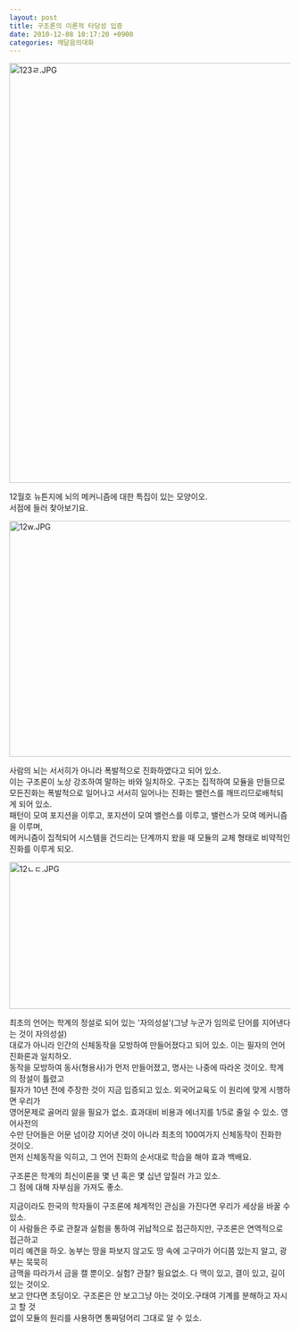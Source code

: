 ```yaml
---
layout: post
title: 구조론의 이론적 타당성 입증
date: 2010-12-08 10:17:20 +0900
categories: 깨달음의대화
---
```

<IMG alt=123ㄹ.JPG src="assets/attach/images/198/784/130/123ㄹ.JPG" width=600 height=751>  
  
  
12월호 뉴튼지에 뇌의 메커니즘에 대한 특집이 있는 모양이오.  
서점에 들러 찾아보기요.  
  
<IMG alt=12w.JPG src="assets/attach/images/198/784/130/12w.JPG" width=600 height=422>  
  
사람의 뇌는 서서히가 아니라 폭발적으로 진화하였다고 되어 있소.  
이는 구조론이 노상 강조하여 말하는 바와 일치하오. 구조는 집적하여 모듈을 만들므로   
모든진화는 폭발적으로 일어나고 서서히 일어나는 진화는 밸런스를 깨뜨리므로배척되게 되어 있소.  
패턴이 모여 포지션을 이루고, 포지션이 모여 밸런스를 이루고, 밸런스가 모여 메커니즘을 이루며,   
메커니즘이 집적되어 시스템을 건드리는 단계까지 왔을 때 모듈의 교체 형태로 비약적인 진화를 이루게 되오.  
  
<IMG alt=12ㄴㄷ.JPG src="assets/attach/images/198/784/130/12ㄴㄷ.JPG" width=523 height=263>  
   
  
최초의 언어는 학계의 정설로 되어 있는 '자의성설'(그냥 누군가 임의로 단어를 지어낸다는 것이 자의성설)  
대로가 아니라 인간의 신체동작을 모방하여 만들어졌다고 되어 있소. 이는 필자의 언어진화론과 일치하오.   
동작을 모방하여 동사(형용사)가 먼저 만들어졌고, 명사는 나중에 따라온 것이오. 학계의 정설이 틀렸고   
필자가 10년 전에 주장한 것이 지금 입증되고 있소. 외국어교육도 이 원리에 맞게 시행하면 우리가   
영어문제로 골머리 앓을 필요가 없소. 효과대비 비용과 에너지를 1/5로 줄일 수 있소. 영어사전의   
수만 단어들은 어문 넘이걍 지어낸 것이 아니라 최초의 100여가지 신체동작이 진화한 것이오.  
먼저 신체동작을 익히고, 그 언어 진화의 순서대로 학습을 해야 효과 백배요.  
  
구조론은 학계의 최신이론을 몇 년 혹은 몇 십년 앞질러 가고 있소.  
그 점에 대해 자부심을 가져도 좋소.  
  
지금이라도 한국의 학자들이 구조론에 체계적인 관심을 가진다면 우리가 세상을 바꿀 수 있소.   
이 사람들은 주로 관찰과 실험을 통하여 귀납적으로 접근하지만, 구조론은 연역적으로 접근하고   
미리 예견을 하오. 농부는 땅을 파보지 않고도 땅 속에 고구마가 어디쯤 있는지 알고, 광부는 묵묵히   
금맥을 따라가서 금을 캘 뿐이오. 실험? 관찰? 필요없소. 다 맥이 있고, 결이 있고, 길이 있는 것이오.   
보고 안다면 초딩이오. 구조론은 안 보고그냥 아는 것이오.구태여 기계를 분해하고 자시고 할 것   
없이 모듈의 원리를 사용하면 통짜덩어리 그대로 알 수 있소.
